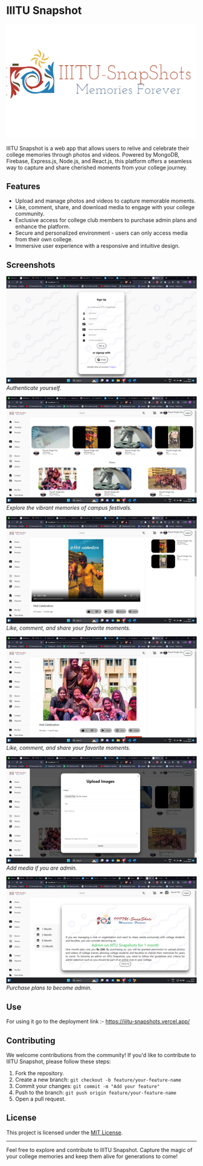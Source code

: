 # IIITU Snapshot

![IIITU Snapshot Logo](images/logo.png)

IIITU Snapshot is a web app that allows users to relive and celebrate their college memories through photos and videos. Powered by MongoDB, Firebase, Express.js, Node.js, and React.js, this platform offers a seamless way to capture and share cherished moments from your college journey.

## Features

- Upload and manage photos and videos to capture memorable moments.
- Like, comment, share, and download media to engage with your college community.
- Exclusive access for college club members to purchase admin plans and enhance the platform.
- Secure and personalized environment - users can only access media from their own college.
- Immersive user experience with a responsive and intuitive design.

## Screenshots

![Screenshot 1](images/1.png)
_Authenticate yourself._

![Screenshot 1](images/2.png)
_Explore the vibrant memories of campus festivals._

![Screenshot 2](images/3.png)
_Like, comment, and share your favorite moments._

![Screenshot 2](images/4.png)
_Like, comment, and share your favorite moments._

![Screenshot 3](images/5.png)
_Add media if you are admin._

![Screenshot 3](images/6.png)
_Purchase plans to become admin._

## Use

For using it go to the deployment link :- https://iiitu-snapshots.vercel.app/

## Contributing

We welcome contributions from the community! If you'd like to contribute to IIITU Snapshot, please follow these steps:

1. Fork the repository.
2. Create a new branch: `git checkout -b feature/your-feature-name`
3. Commit your changes: `git commit -m "Add your feature"`
4. Push to the branch: `git push origin feature/your-feature-name`
5. Open a pull request.

## License

This project is licensed under the [MIT License](LICENSE).

---

Feel free to explore and contribute to IIITU Snapshot. Capture the magic of your college memories and keep them alive for generations to come!
